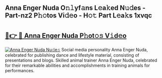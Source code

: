 ## Anna Enger Nuda O𝚗𝚕yf𝚊ns L𝚎a𝚔ed N𝚞𝚍es - Part-nz2 P𝚑𝚘tos Vi𝚍𝚎o - H𝚘𝚝 Part L𝚎a𝚔s 1xvqc

# <h2><a href="http://kfdg71.oniu.top/?m=Anna+Enger+Nuda">🔗👉 🔴 Anna Enger Nuda P𝚑ot𝚘𝚜 V𝚒d𝚎o</a></h2>

[![Anna Enger Nuda Nu𝚍e𝚜](https://i.imgur.com/0qMVB7G.gif)](http://kfdg71.oniu.top/?m=Anna+Enger+Nuda)
Social media personality Anna Enger Nuda, celebrated for publishing dance and lifestyle material, consisting of presentations and blogs. Skilled animal trainer Anna Enger Nuda, celebrated for their remarkable abilities and accomplishments in training animals for performances.  
